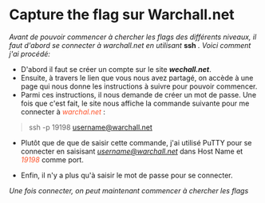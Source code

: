 # Capture the flag sur Warchall.net
*Avant de pouvoir commencer à chercher les flags des différents niveaux, il faut d'abord se connecter à warchall.net en utilisant* **ssh** *. Voici comment j'ai procédé:*

- D'abord il faut se créer un compte sur le site ***wechall.net***. 
- Ensuite, à travers le lien que vous nous avez partagé, on accède à une page qui nous donne les instructions à suivre pour pouvoir commencer.
- Parmi ces instructions, il nous demande de créer un mot de passe. Une fois que c'est fait, le site nous affiche la commande suivante pour me connecter à <i style="color :#ff532a">warchal.net</i> : 
>ssh -p 19198 username@warchall.net

- Plutôt que de que de saisir cette commande, j'ai utilisé PuTTY pour se connecter en saisisant <i style="color :#ff532a">username@warchall.net</i> dans Host Name et <i style="color :#ff532a">19198</i> comme port.

- Enfin, il n'y a plus qu'à saisir le mot de passe pour se connecter.


*Une fois connecter, on peut maintenant commencer à chercher les flags*